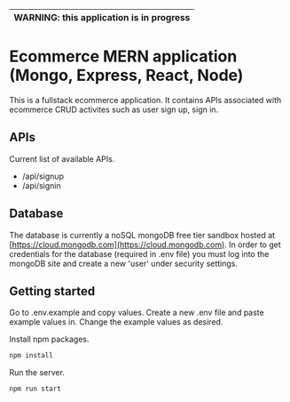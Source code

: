 | WARNING: this application is in progress |
| --- |

# Ecommerce MERN application (Mongo, Express, React, Node)
This is a fullstack ecommerce application.
It contains APIs associated with ecommerce CRUD activites such as user sign up, sign in.

## APIs
Current list of available APIs.
- /api/signup
- /api/signin

## Database
The database is currently a noSQL mongoDB free tier sandbox hosted at  [https://cloud.mongodb.com](https://cloud.mongodb.com).
In order to get credentials for the database (required in .env file) you must log into the mongoDB site and create a new 'user' under security settings.

## Getting started

Go to .env.example and copy values. Create a new .env file and paste example values in. Change the example values as desired.

Install npm packages.
```sh
npm install
```

Run the server.
```sh
npm run start
```